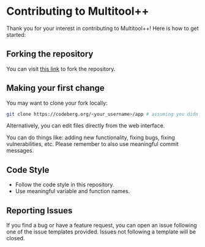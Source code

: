 # Contributing to Multitool++
Thank you for your interest in contributing to Multitool++! Here is how to get started:
## Forking the repository
You can visit [this link](https://codeberg.org/multitoolplusplus/app/fork) to fork the repository.
## Making your first change
You may want to clone your fork locally:
```bash
git clone https://codeberg.org/<your_username>/app # assuming you didn't change the name
```
Alternatively, you can edit files directly from the web interface.

You can do things like: adding new functionality, fixing bugs, fixing vulnerabilities, etc. Please remember to also use meaningful commit messages.
## Code Style
- Follow the code style in this repository.
- Use meaningful variable and function names.
## Reporting Issues
If you find a bug or have a feature request, you can open an issue following one of the issue templates provided. Issues not following a template will be closed.
